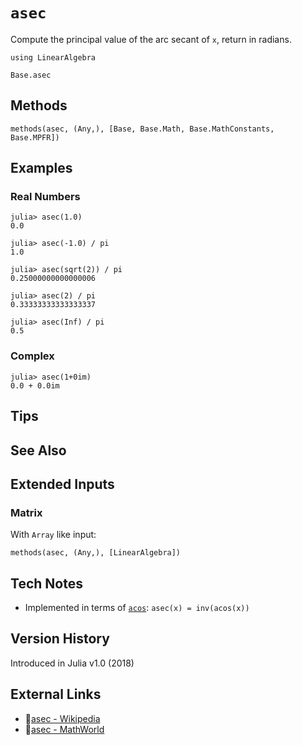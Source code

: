 # `asec`

Compute the principal value of the arc secant of `x`,
return in radians.

```@setup repl_only
using LinearAlgebra
```
```@docs
Base.asec
```


## Methods

```@repl
methods(asec, (Any,), [Base, Base.Math, Base.MathConstants, Base.MPFR])
```


## Examples

### Real Numbers
```jldoctest
julia> asec(1.0)
0.0

julia> asec(-1.0) / pi
1.0

julia> asec(sqrt(2)) / pi
0.25000000000000006

julia> asec(2) / pi
0.33333333333333337

julia> asec(Inf) / pi
0.5
```

### Complex
```jldoctest
julia> asec(1+0im)
0.0 + 0.0im
```

## Tips


## See Also



## Extended Inputs

### Matrix
With `Array` like input:
```@repl repl_only
methods(asec, (Any,), [LinearAlgebra])
```


## Tech Notes

- Implemented in terms of [`acos`](@ref): `asec(x) = inv(acos(x))`


## Version History

Introduced in Julia v1.0 (2018)


## External Links
- 🔗[asec - Wikipedia](https://en.wikipedia.org/wiki/ )
- 🔗[asec - MathWorld](https://mathworld.wolfram.com/ )
